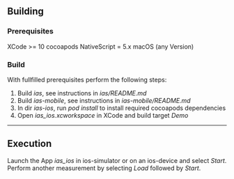 ## Building ##

### Prerequisites ###
XCode >= 10
cocoapods
NativeScript = 5.x
macOS (any Version)

### Build ###
With fullfilled prerequisites perform the following steps:
1. Build *ias*, see instructions in *ias/README.md*
2. Build *ias-mobile*, see instructions in *ias-mobile/README.md*
3. In dir *ias-ios*, run *pod install* to install required cocoapods dependencies
4. Open *ias_ios.xcworkspace* in XCode and build target *Demo*

---------------

## Execution ##
Launch the App *ias_ios* in ios-simulator or on an ios-device and select *Start*. Perform another measurement by selecting *Load* followed by *Start*.